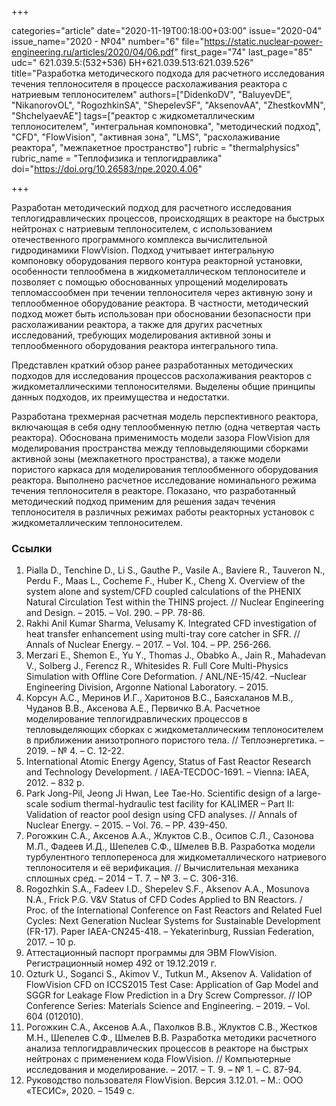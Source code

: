 +++

categories="article"
date="2020-11-19T00:18:00+03:00"
issue="2020-04"
issue_name="2020 - №04"
number="6"
file="https://static.nuclear-power-engineering.ru/articles/2020/04/06.pdf"
first_page="74"
last_page="85"
udc=" 621.039.5:(532+536) БН+621.039.513:621.039.526"
title="Разработка методического подхода для расчетного исследования течения теплоносителя в процессе расхолаживания реактора с натриевым теплоносителем"
authors=["DidenkoDV", "BaluyevDE", "NikanorovOL", "RogozhkinSA", "ShepelevSF", "AksenovAA", "ZhestkovMN", "ShchelyaevAE"]
tags=["реактор с жидкометаллическим теплоносителем", "интегральная компоновка", "методический подход", "CFD", "FlowVision", "активная зона", "LMS", "расхолаживание реактора", "межпакетное пространство"]
rubric = "thermalphysics"
rubric_name = "Теплофизика и теплогидравлика"
doi="https://doi.org/10.26583/npe.2020.4.06"

+++

Разработан методический подход для расчетного исследования теплогидравлических процессов, происходящих в реакторе на быстрых нейтронах с натриевым теплоносителем, с использованием отечественного программного комплекса вычислительной гидродинамики FlowVision. Подход учитывает интегральную компоновку оборудования первого контура реакторной установки, особенности теплообмена в жидкометаллическом теплоносителе и позволяет с помощью обоснованных упрощений моделировать тепломассообмен при течении теплоносителя через активную зону и теплообменное оборудование реактора. В частности, методический подход может быть использован при обосновании безопасности при расхолаживании реактора, а также для других расчетных исследований, требующих моделирования активной зоны и теплообменного оборудования реактора интегрального типа.

Представлен краткий обзор ранее разработанных методических подходов для исследования процессов расхолаживания реакторов с жидкометаллическими теплоносителями. Выделены общие принципы данных подходов, их преимущества и недостатки.

Разработана трехмерная расчетная модель перспективного реактора, включающая в себя одну теплообменную петлю (одна четвертая часть реактора). Обоснована применимость модели зазора FlowVision для моделирования пространства между тепловыделяющими сборками активной зоны (межпакетного пространства), а также модели пористого каркаса для моделирования теплообменного оборудования реактора. Выполнено расчетное исследование номинального режима течения теплоносителя в реакторе. Показано, что разработанный методический подход применим для решения задач течения теплоносителя в различных режимах работы реакторных установок с жидкометаллическим теплоносителем.

### Ссылки

1. Pialla D., Tenchine D., Li S., Gauthe P., Vasile A., Baviere R., Tauveron N., Perdu F., Maas L., Cocheme F., Huber K., Cheng X. Overview of the system alone and system/CFD coupled calculations of the PHENIX Natural Circulation Test within the THINS project. // Nuclear Engineering and Design. – 2015. – Vol. 290. – PP. 78-86.
2. Rakhi Anil Kumar Sharma, Velusamy K. Integrated CFD investigation of heat transfer enhancement using multi-tray core catcher in SFR. // Annals of Nuclear Energy. – 2017. – Vol. 104. – PP. 256-266.
3. Merzari E., Shemon E., Yu Y., Thomas J., Obabko A., Jain R., Mahadevan V., Solberg J., Ferencz R., Whitesides R. Full Core Multi-Physics Simulation with Offline Core Deformation. / ANL/NE-15/42. –Nuclear Engineering Division, Argonne National Laboratory. – 2015.
4. Корсун А.С., Меринов И.Г., Харитонов В.С., Баясхаланов М.В., Чуданов В.В., Аксенова А.Е., Первичко В.А. Расчетное моделирование теплогидравлических процессов в тепловыделяющих сборках с жидкометаллическим теплоносителем в приближении анизотропного пористого тела. // Теплоэнергетика. – 2019. – № 4. – С. 12-22.
5. International Atomic Energy Agency, Status of Fast Reactor Research and Technology Development. / IAEA-TECDOC-1691. – Vienna: IAEA, 2012. – 832 p.
6. Park Jong-Pil, Jeong Ji Hwan, Lee Tae-Ho. Scientific design of a large-scale sodium thermal-hydraulic test facility for KALIMER – Part II: Validation of reactor pool design using CFD analyses. // Annals of Nuclear Energy. – 2015. – Vol. 76. – PP. 439-450.
7. Рогожкин С.А., Аксенов А.А., Жлуктов С.В., Осипов С.Л., Сазонова М.Л., Фадеев И.Д., Шепелев С.Ф., Шмелев В.В. Разработка модели турбулентного теплопереноса для жидкометаллического натриевого теплоносителя и её верификация. // Вычислительная механика сплошных сред. – 2014 – Т. 7. – № 3. – C. 306-316.
8. Rogozhkin S.A., Fadeev I.D., Shepelev S.F., Aksenov A.A., Mosunova N.A., Frick P.G. V&V Status of CFD Codes Applied to BN Reactors. / Proc. of the International Conference on Fast Reactors and Related Fuel Cycles: Next Generation Nuclear Systems for Sustainable Development (FR-17). Paper IAEA-CN245-418. – Yekaterinburg, Russian Federation, 2017. – 10 p.
9. Аттестационный паспорт программы для ЭВМ FlowVision. Регистрационный номер 492 от 19.12.2019 г.
10. Ozturk U., Soganci S., Akimov V., Tutkun M., Aksenov A. Validation of FlowVision CFD on ICCS2015 Test Case: Application of Gap Model and SGGR for Leakage Flow Prediction in a Dry Screw Compressor. // IOP Conference Series: Materials Science and Engineering. – 2019. – Vol. 604 (012010).
11. Рогожкин С.А., Аксенов А.А., Пахолков В.В., Жлуктов С.В., Жестков М.Н., Шепелев С.Ф., Шмелев В.В. Разработка методики расчетного анализа теплогидравлических процессов в реакторе на быстрых нейтронах с применением кода FlowVision. // Компьютерные исследования и моделирование. – 2017. – Т. 9. – № 1. – C. 87-94.
12. Руководство пользователя FlowVision. Версия 3.12.01. – М.: ООО «ТЕСИС», 2020. – 1549 с.